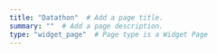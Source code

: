 ```yaml
---
title: "Datathon"  # Add a page title.
summary: ""  # Add a page description.
type: "widget_page"  # Page type is a Widget Page
---
```


